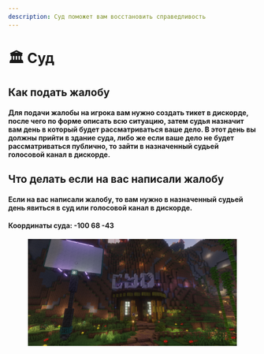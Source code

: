 ```yaml
---
description: Суд поможет вам восстановить справедливость
---
```


# 🏛️ Суд

## Как подать жалобу

#### Для подачи жалобы на игрока вам нужно создать тикет в дискорде, после чего по форме описать всю ситуацию, затем судья назначит вам день в который будет рассматриваться ваше дело. В этот день вы должны прийти в здание суда, либо же если ваше дело не будет рассматриваться публично, то зайти в назначенный судьей голосовой канал в дискорде.

## Что делать если на вас написали жалобу

#### Если на вас написали жалобу, то вам нужно в назначенный судьей день явиться в суд или голосовой канал в дискорде.

#### Координаты суда: -100 68 -43

<figure><img src="../.gitbook/assets/Minecraft__1.20.1_-___15.04.2024_23_00_42 (1).webp" alt=""><figcaption></figcaption></figure>
